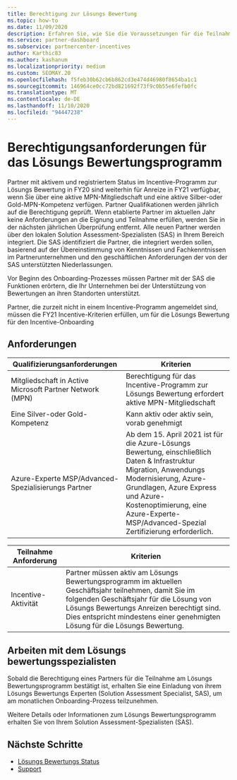 ```yaml
---
title: Berechtigung zur Lösungs Bewertung
ms.topic: how-to
ms.date: 11/09/2020
description: Erfahren Sie, wie Sie die Voraussetzungen für die Teilnahme am Lösungs Bewertungsprogramm überprüfen.
ms.service: partner-dashboard
ms.subservice: partnercenter-incentives
author: Karthic83
ms.author: kashanum
ms.localizationpriority: medium
ms.custom: SEOMAY.20
ms.openlocfilehash: f5feb30b62cb6b862cd3e474d46980f8654ba1c1
ms.sourcegitcommit: 146964ce0cc72bd821692f73f9c0b55e6fefb0fc
ms.translationtype: MT
ms.contentlocale: de-DE
ms.lasthandoff: 11/10/2020
ms.locfileid: "94447238"
---
```

# <a name="eligibility-requirements-for-the-solution-assessment-incentives-program"></a>Berechtigungsanforderungen für das Lösungs Bewertungsprogramm

Partner mit aktivem und registriertem Status im Incentive-Programm zur Lösungs Bewertung in FY20 sind weiterhin für Anreize in FY21 verfügbar, wenn Sie über eine aktive MPN-Mitgliedschaft und eine aktive Silber-oder Gold-MPN-Kompetenz verfügen. Partner Qualifikationen werden jährlich auf die Berechtigung geprüft. Wenn etablierte Partner im aktuellen Jahr keine Anforderungen an die Eignung und Teilnahme erfüllen, werden Sie in der nächsten jährlichen Überprüfung entfernt. Alle neuen Partner werden über den lokalen Solution Assessment-Spezialisten (SAS) in Ihrem Bereich integriert. Die SAS identifiziert die Partner, die integriert werden sollen, basierend auf der Übereinstimmung von Kenntnissen und Fachkenntnissen im Partnerunternehmen und den geschäftlichen Anforderungen der von der SAS unterstützten Niederlassungen.

Vor Beginn des Onboarding-Prozesses müssen Partner mit der SAS die Funktionen erörtern, die Ihr Unternehmen bei der Unterstützung von Bewertungen an ihren Standorten unterstützt.

Partner, die zurzeit nicht in einem Incentive-Programm angemeldet sind, müssen die FY21 Incentive-Kriterien erfüllen, um für die Lösungs Bewertung für den Incentive-Onboarding

## <a name="requirements"></a>Anforderungen

|**Qualifizierungsanforderungen**|**Kriterien**|
|-----------------------|------------------|
|Mitgliedschaft in Active Microsoft Partner Network (MPN)|Berechtigung für das Incentive-Programm zur Lösungs Bewertung erfordert aktive MPN-Mitgliedschaft|
|Eine Silver-oder Gold-Kompetenz|Kann aktiv oder aktiv sein, vorab genehmigt|
|Azure-Experte MSP/Advanced-Spezialisierungs Partner|Ab dem 15. April 2021 ist für die Azure-Lösungs Bewertung, einschließlich Daten & Infrastruktur Migration, Anwendungs Modernisierung, Azure-Grundlagen, Azure Express und Azure-Kostenoptimierung, eine Azure-Experte-MSP/Advanced-Spezial Zertifizierung erforderlich.|

|**Teilnahme Anforderung**|**Kriterien**|
|-------------------------|-------------------------------------|
|Incentive-Aktivität|Partner müssen aktiv am Lösungs Bewertungsprogramm im aktuellen Geschäftsjahr teilnehmen, damit Sie im folgenden Geschäftsjahr für die Lösung von Lösungs Bewertungs Anreizen berechtigt sind. Dies entspricht mindestens einer genehmigten Lösung für die Lösungs Bewertung.|

## <a name="work-with-solution-assessment-specialist"></a>Arbeiten mit dem Lösungs bewertungsspezialisten

Sobald die Berechtigung eines Partners für die Teilnahme am Lösungs Bewertungsprogramm bestätigt ist, erhalten Sie eine Einladung von ihrem Lösungs Bewertungs Experten (Solution Assessment Specialist, SAS), um am monatlichen Onboarding-Prozess teilzunehmen.

Weitere Details oder Informationen zum Lösungs Bewertungsprogramm erhalten Sie von Ihrem Solution Assessment-Spezialisten (SAS).

## <a name="next-steps"></a>Nächste Schritte

- [Lösungs Bewertungs Status](chip-solution-assessment.md)
- [Support](report-problems-with-partner-center.md)









